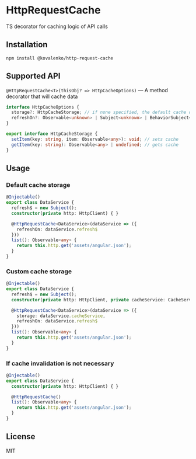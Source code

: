 # HttpRequestCache

TS decorator for caching logic of API calls

## Installation

```
npm install @kovalenko/http-request-cache
```

## Supported API

`@HttpRequestCache<T>(thisObj? => HttpCacheOptions)` — A method decorator that will cache data

```typescript
interface HttpCacheOptions {
  storage?: HttpCacheStorage; // if none specified, the default cache object will be used
  refreshOn?: Observable<unknown> | Subject<unknown> | BehaviorSubject<unknown>; // refresh trigger
}
```

```typescript
export interface HttpCacheStorage {
  setItem(key: string, item: Observable<any>): void; // sets cache
  getItem(key: string): Observable<any> | undefined; // gets cache
}
```

## Usage

### Default cache storage

```typescript
@Injectable()
export class DataService {
  refresh$ = new Subject();
  constructor(private http: HttpClient) { }

  @HttpRequestCache<DataService>(dataService => ({
    refreshOn: dataService.refresh$
  }))
  list(): Observable<any> {
    return this.http.get('assets/angular.json');
  }
}
```

### Custom cache storage

```typescript
@Injectable()
export class DataService {
  refresh$ = new Subject();
  constructor(private http: HttpClient, private cacheService: CacheService) { }

  @HttpRequestCache<DataService>(dataService => ({
    storage: dataService.cacheService,
    refreshOn: dataService.refresh$
  }))
  list(): Observable<any> {
    return this.http.get('assets/angular.json');
  }
}
```

### If cache invalidation is not necessary
```typescript
@Injectable()
export class DataService {
  constructor(private http: HttpClient) { }

  @HttpRequestCache()
  list(): Observable<any> {
    return this.http.get('assets/angular.json');
  }
}
```

## License

MIT
